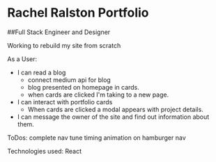 # Rachel Ralston Portfolio

##Full Stack Engineer and Designer

Working to rebuild my site from scratch 

As a User:
- I can read a blog
  - connect medium api for blog 
  - blog presented on homepage in cards.
  - when cards are clicked I'm taking to a new page.
- I can interact with portfolio cards
  - When cards are clicked a modal appears with project details.
- I can message the owner of the site and find out information about them.

ToDos:
complete nav
tune timing animation on hamburger nav


Technologies used: 
React 
